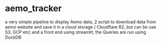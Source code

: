 # aemo_tracker
a very simple pipeline to display Aemo data, 2 script to download data from aemo website and save it in a cloud storage ( Cloudflare R2, but can be use S3, GCP etc)
and a front end using streamlit, the Queries are run using DuckDB
